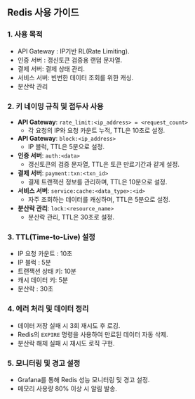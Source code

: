 ## Redis 사용 가이드

### 1. 사용 목적
- API Gateway : IP기반 RL(Rate Limiting).
- 인증 서버 : 갱신토큰 검증용 랜덤 문자열.
- 결제 서버: 결제 상태 관리.
- 서비스 서버: 빈번한 데이터 조회를 위한 캐싱.
- 분산락 관리

### 2. 키 네이밍 규칙 및 접두사 사용
- **API Gateway**: `rate_limit:<ip_address> = <request_count>`
    - 각 요청의 IP와 요청 카운트 누적, TTL은 10초로 설정.
- **API Gateway**: `block:<ip_address>`
    - IP 블럭, TTL은 5분으로 설정.
- **인증 서버**: `auth:<data>`
    - 갱신토큰의 검증 문자열, TTL은 토큰 만료기간과 같게 설정.
- **결제 서버**: `payment:txn:<txn_id>`
    - 결제 트랜잭션 정보를 관리하며, TTL은 10분으로 설정.
- **서비스 서버**: `service:cache:<data_type>:<id>`
    - 자주 조회하는 데이터를 캐싱하며, TTL은 5분으로 설정.
- **분산락 관리**: `lock:<resource_name>`
    - 분산락 관리, TTL은 30초로 설정.

### 3. TTL(Time-to-Live) 설정
- IP 요청 카운트 : 10초
- IP 블럭 : 5분
- 트랜잭션 상태 키: 10분
- 캐시 데이터 키: 5분
- 분산락 : 30초

### 4. 에러 처리 및 데이터 정리
- 데이터 저장 실패 시 3회 재시도 후 로깅.
- Redis의 `EXPIRE` 명령을 사용하여 만료된 데이터 자동 삭제.
- 분산락 해제 실패 시 재시도 로직 구현.

### 5. 모니터링 및 경고 설정
- Grafana를 통해 Redis 성능 모니터링 및 경고 설정.
- 메모리 사용량 80% 이상 시 알림 발송.